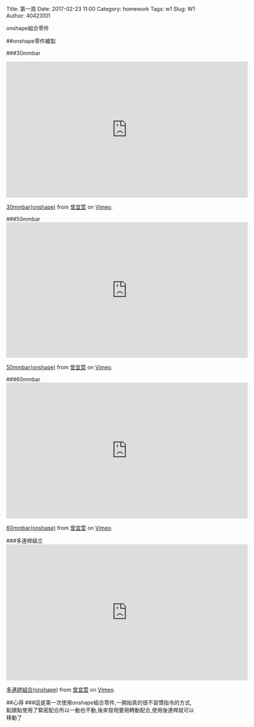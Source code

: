 Title: 第一周
Date: 2017-02-23 11:00
Category: homework
Tags: w1
Slug: W1
Author: 40423101

onshape組合零件

<!-- PELICAN_END_SUMMARY -->
##onshape零件繪製

###30mmbar
<iframe src="https://player.vimeo.com/video/207445021" width="640" height="360" frameborder="0" webkitallowfullscreen mozallowfullscreen allowfullscreen></iframe>
<p><a href="https://vimeo.com/207445021">30mmbar(onshape)</a> from <a href="https://vimeo.com/user44207266">曾宜萱</a> on <a href="https://vimeo.com">Vimeo</a>.</p>
###50mmbar
<iframe src="https://player.vimeo.com/video/207445077" width="640" height="359" frameborder="0" webkitallowfullscreen mozallowfullscreen allowfullscreen></iframe>
<p><a href="https://vimeo.com/207445077">50mmbar(onshape)</a> from <a href="https://vimeo.com/user44207266">曾宜萱</a> on <a href="https://vimeo.com">Vimeo</a>.</p>
###60mmbar
<iframe src="https://player.vimeo.com/video/207445212" width="640" height="360" frameborder="0" webkitallowfullscreen mozallowfullscreen allowfullscreen></iframe>
<p><a href="https://vimeo.com/207445212">60mmbar(onshape)</a> from <a href="https://vimeo.com/user44207266">曾宜萱</a> on <a href="https://vimeo.com">Vimeo</a>.</p>
###多連桿組立
<iframe src="https://player.vimeo.com/video/207445299" width="640" height="360" frameborder="0" webkitallowfullscreen mozallowfullscreen allowfullscreen></iframe>
<p><a href="https://vimeo.com/207445299">多連趕組合(onshape)</a> from <a href="https://vimeo.com/user44207266">曾宜萱</a> on <a href="https://vimeo.com">Vimeo</a>.</p>

##心得
###這是第一次使用onshape組合零件,一開始真的很不習慣指令的方式,點跟點使用了緊密配合所以一動也不動,後來發現要用轉動配合,使用後連桿就可以移動了

